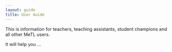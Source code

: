 ```yaml
---
layout: guide
title: User Guide
---
```


This is information for teachers, teaching assistants, student champions and all other MeTL users.

It will help you ...